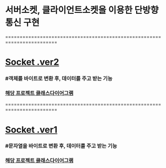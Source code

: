 # 서버소켓, 클라이언트소켓을 이용한 단방향통신 구현
========================================================================

# [Socket .ver2](z.doc/기능명세서/ver2.md)

### #객체를 바이트로 변환 후, 데이터를 주고 받는 기능

### [해당 프로젝트 클래스다이어그램](./z.doc/ClassDiagram/ver2.md)

========================================================================

# [Socket .ver1](z.doc/기능명세서/ver1.md)

### #문자열을 바이트로 변환 후, 데이터를 주고 받는 기능

### [해당 프로젝트 클래스다이어그램](./z.doc/ClassDiagram/ver1.md)

